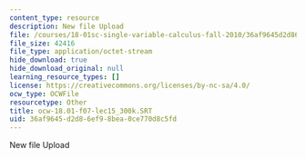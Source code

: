 ```yaml
---
content_type: resource
description: New file Upload
file: /courses/18-01sc-single-variable-calculus-fall-2010/36af9645d2d86ef98bea0ce770d8c5fd_ocw-18.01-f07-lec15_300k.SRT
file_size: 42416
file_type: application/octet-stream
hide_download: true
hide_download_original: null
learning_resource_types: []
license: https://creativecommons.org/licenses/by-nc-sa/4.0/
ocw_type: OCWFile
resourcetype: Other
title: ocw-18.01-f07-lec15_300k.SRT
uid: 36af9645-d2d8-6ef9-8bea-0ce770d8c5fd
---
```

New file Upload
